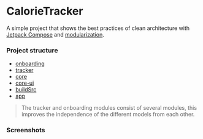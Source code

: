# CalorieTracker

A simple project that shows the best practices of clean architecture with [Jetpack Compose](https://developer.android.com/jetpack/compose/) and [modularization](https://developer.android.com/topic/modularization).  

### Project structure 

- [onboarding](https://github.com/EvgenyPlaksin/CalorieTracker/tree/master/onboarding)
- [tracker](https://github.com/EvgenyPlaksin/CalorieTracker/tree/master/tracker)
- [core](https://github.com/EvgenyPlaksin/CalorieTracker/tree/master/core)
- [core-ui](https://github.com/EvgenyPlaksin/CalorieTracker/tree/master/core-ui)
- [buildSrc](https://github.com/EvgenyPlaksin/CalorieTracker/tree/master/buildSrc)
- [app](https://github.com/EvgenyPlaksin/CalorieTracker/tree/master/app)

> The tracker and onboarding modules consist of several modules, this improves the independence of the different models from each other.

### Screenshots

